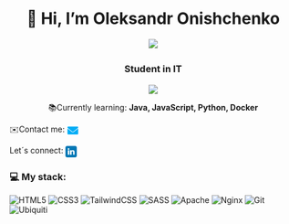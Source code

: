 <h1 align="center">👋 Hi, I’m Oleksandr Onishchenko</h1>
<div align="center">
  <img width="256px" src="https://media2.giphy.com/media/v1.Y2lkPTc5MGI3NjExNnVuNXA4bDE5aWY2cW43YnBoeGE1ODhodzZ3amNwZnV3NXZqd2htZiZlcD12MV9pbnRlcm5hbF9naWZfYnlfaWQmY3Q9Zw/78XCFBGOlS6keY1Bil/giphy.gif">
</div>

<h3 align="center">Student in IT</h3>

<div align="center">
  <a href="https://github.com/anuraghazra/convoychat">
  <img height=200 align="center" src="https://github-readme-stats.vercel.app/api/top-langs/?username=alxww55&layout=donut&theme=github_dark&card_width=320" />
  </a>
</div>

<p align="center"> 📚Currently learning: <b>Java, JavaScript, Python, Docker</b></p>

✉️Contact me: <a href="mailto:alxww55@icloud.com"><img src="https://github.com/alxww55/alxww55/blob/main/static/img/message.png" height="20" align="center"/></a>

Let´s connect:
<a href="https://www.linkedin.com/in/oleksandr-onishchenko" target="blank"><img align="center" src="https://github.com/alxww55/alxww55/blob/main/static/img/linkedin.png" alt="https://www.linkedin.com/in/oleksandr-onishchenko" height="20" width="20" /></a>

### 💻 My stack:
![HTML5](https://img.shields.io/badge/html5-%23E34F26.svg?style=for-the-badge&logo=html5&logoColor=white) 
![CSS3](https://img.shields.io/badge/css3-%231572B6.svg?style=for-the-badge&logo=css3&logoColor=white) 
![TailwindCSS](https://img.shields.io/badge/tailwindcss-%2338B2AC.svg?style=for-the-badge&logo=tailwind-css&logoColor=white) 
![SASS](https://img.shields.io/badge/SASS-hotpink.svg?style=for-the-badge&logo=SASS&logoColor=white)
![Apache](https://img.shields.io/badge/apache-%23D42029.svg?style=for-the-badge&logo=apache&logoColor=white) 
![Nginx](https://img.shields.io/badge/nginx-%23009639.svg?style=for-the-badge&logo=nginx&logoColor=white) 
![Git](https://img.shields.io/badge/git-%23F05033.svg?style=for-the-badge&logo=git&logoColor=white) 
![Ubiquiti](https://img.shields.io/badge/ubiquiti-%230559C9.svg?style=for-the-badge&logo=ubiquiti&logoColor=white)
